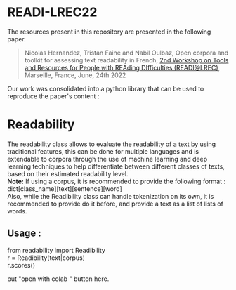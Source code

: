 # READI-LREC22

The resources present in this repository are presented in the following paper. 

> Nicolas Hernandez, Tristan Faine and Nabil Oulbaz, Open corpora and toolkit for assessing text readability in French, [2nd Workshop on Tools and Resources for People with REAding DIfficulties (READI@LREC)](https://cental.uclouvain.be/readi2022/accepted.html), Marseille, France, June, 24th 2022

Our work was consolidated into a python library that can be used to reproduce the paper's content :

# Readability
The readability class allows to evaluate the readability of a text by using traditional features, this can be done for multiple languages and is extendable to corpora through the use of machine learning and deep learning techniques to help differentiate between different classes of texts, based on their estimated readability level.  
**Note:** If using a corpus, it is recommended to provide the following format : dict[class_name][text][sentence][word]  
Also, while the Readibility class can handle tokenization on its own, it is recommended to provide do it before, and provide a text as a list of lists of words.  
## Usage :
from readability import Readibility  
r = Readibility(text|corpus)  
r.scores()

put "open with colab " button here. 